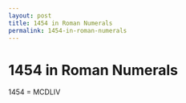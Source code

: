 ```yaml
---
layout: post
title: 1454 in Roman Numerals
permalink: 1454-in-roman-numerals
---
```


# 1454 in Roman Numerals

1454 = MCDLIV

